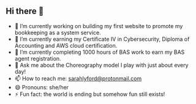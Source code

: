 ## Hi there 👋

- 🔭 I’m currently working on building my first website to promote my bookkeeping as a system service.
- 🌱 I’m currently earning my Certificate IV in Cybersecurity, Diploma of Accounting and AWS cloud certification.
- 🤔 I’m currently completing 1000 hours of BAS work to earn my BAS agent registration.
- 💬 Ask me about the Choreography model I play with just about every day!
- 📫 How to reach me: sarahlyford@protonmail.com
- 😄 Pronouns: she/her
- ⚡ Fun fact: the world is ending but somehow fun still exists!
